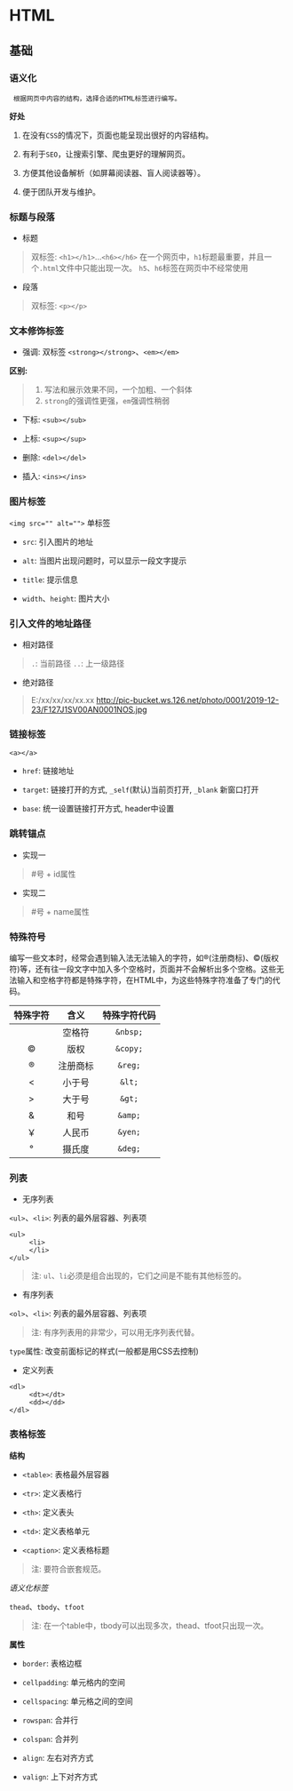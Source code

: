# HTML

## 基础

### 语义化

     根据网页中内容的结构，选择合适的HTML标签进行编写。

**好处**

1. 在没有`CSS`的情况下，页面也能呈现出很好的内容结构。

2. 有利于`SEO`，让搜索引擎、爬虫更好的理解网页。

3. 方便其他设备解析（如屏幕阅读器、盲人阅读器等）。

4. 便于团队开发与维护。

### 标题与段落

- 标题

>双标签: `<h1></h1>`...`<h6></h6>`
>在一个网页中，`h1`标题最重要，并且一个`.html`文件中只能出现一次。
>`h5`、`h6`标签在网页中不经常使用

- 段落

>双标签: `<p></p>`

### 文本修饰标签

- 强调: 双标签 `<strong></strong>`、`<em></em>`

**区别:** 
> 1. 写法和展示效果不同，一个加粗、一个斜体
> 2. `strong`的强调性更强，`em`强调性稍弱

- 下标: `<sub></sub>`

- 上标: `<sup></sup>`

- 删除: `<del></del>`

- 插入: `<ins></ins>`

### 图片标签

`<img src="" alt="">` 单标签

- `src`: 引入图片的地址

- `alt`: 当图片出现问题时，可以显示一段文字提示

- `title`: 提示信息

- `width`、`height`: 图片大小

### 引入文件的地址路径

- 相对路径

> `.`: 当前路径
> `..`: 上一级路径

- 绝对路径

> E:/xx/xx/xx/xx.xx
> http://pic-bucket.ws.126.net/photo/0001/2019-12-23/F127J1SV00AN0001NOS.jpg

### 链接标签

`<a></a>`

- `href`: 链接地址

- `target`: 链接打开的方式, `_self`(默认)当前页打开, `_blank` 新窗口打开

- `base`: 统一设置链接打开方式, header中设置

### 跳转锚点

- 实现一

> #号 + id属性

- 实现二

> #号 + name属性

### 特殊符号

编写一些文本时，经常会遇到输入法无法输入的字符，如®(注册商标)、©(版权符)等，还有往一段文字中加入多个空格时，页面并不会解析出多个空格。这些无法输入和空格字符都是特殊字符，在HTML中，为这些特殊字符准备了专门的代码。

|特殊字符|含义|特殊字符代码|
|:---:|:---:|:---:|
||空格符|`&nbsp;`|
|©|版权|`&copy;`|
|®|注册商标|`&reg;`|
|<|小于号|`&lt;`|
|>|大于号|`&gt;`|
|&|和号|`&amp;`|
|￥|人民币|`&yen;`|
|°|摄氏度|`&deg;`|

### 列表

- 无序列表

`<ul>`、`<li>`: 列表的最外层容器、列表项

```
<ul>
     <li>
     </li>
</ul>
```

> 注: `ul`、`li`必须是组合出现的，它们之间是不能有其他标签的。

- 有序列表

`<ol>`、`<li>`: 列表的最外层容器、列表项

> 注: 有序列表用的非常少，可以用无序列表代替。

`type`属性: 改变前面标记的样式(一般都是用CSS去控制)

- 定义列表

```
<dl>
     <dt></dt>
     <dd></dd>
</dl>
```
### 表格标签

**结构**

- `<table>`: 表格最外层容器

- `<tr>`: 定义表格行

- `<th>`: 定义表头

- `<td>`: 定义表格单元

- `<caption>`: 定义表格标题

> 注: 要符合嵌套规范。

*语义化标签*

`thead`、`tbody`、`tfoot`

> 注: 在一个table中，tbody可以出现多次，thead、tfoot只出现一次。

**属性**

- `border`: 表格边框

- `cellpadding`: 单元格内的空间

- `cellspacing`: 单元格之间的空间

- `rowspan`: 合并行

- `colspan`: 合并列

- `align`: 左右对齐方式

- `valign`: 上下对齐方式
